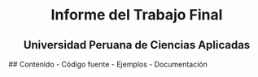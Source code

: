 <div align="center">
  <h1>Informe del Trabajo Final</h1>
<h2>Universidad Peruana de Ciencias Aplicadas</h2>
</div>
## Contenido
- Código fuente
- Ejemplos
- Documentación

